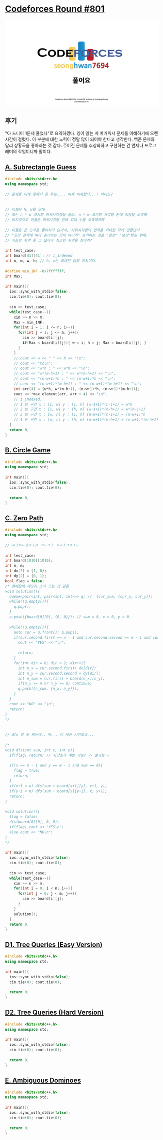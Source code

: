 # [Codeforces Round #801](https://codeforces.com/contest/1695)
<img src="./thumbnail.jpg" />

## 후기
"아 드디어 1문제 풀었다"로 요약하겠다. 영어 읽는 게 버거워서 문제를 이해하기에 오랜 시간이 걸렸다. 이 부분에 대한 노력이 정말 많이 되어야 한다고 생각한다. 백준 문제와 달리 상황극을 좋아하는 것 같다. 주어진 문제를 추상화하고 구현하는 건 언제나 프로그래머의 작업이니까 말이다. <br>

## [A. Subrectangle Guess](https://codeforces.com/contest/1695/problem/A)
```c++
#include <bits/stdc++.h>
using namespace std;

// 문제를 이해 못해서 못 푸는.... 이제 이해했다...! 아마도?


// 미첼은 h, w를 말해
// 조는 h * w 크기의 하위사각형을 골라. n * m 크기의 사각형 안에 있음을 보장해
// 마지막으로 미첼은 하위사각형 안에 최대 수를 추측해야해

// 미첼은 큰 숫자를 좋아하지 않아서, 하위사각형의 면적을 최대한 작게 만들면서
// "조의 선택에 따라 승리하는 것이 아니라" 승리하는 것을 "항상" "보장"받길 원해.
// 가능한 지역 중 그 넓이가 최소인 지역을 찾아라?

int test_case;
int board[41][41]; // 1_indexed
int n, m, w, h; // h, w는 최대인 값의 위치이다.

#define min_INF -0x7fffffff;
int Max;

int main(){
  ios::sync_with_stdio(false);
  cin.tie(0); cout.tie(0);

  cin >> test_case;
  while(test_case--){
    cin >> n >> m;
    Max = min_INF;
    for(int i = 1; i <= n; i++){
      for(int j = 1; j <= m; j++){
        cin >> board[i][j];
        if(Max < board[i][j]){ w = i; h = j; Max = board[i][j]; }
      }
    }
    // cout << w << " " << h << "\n";
    // cout << "tc\n";
    // cout << "w*h : " << w*h << "\n";
    // cout << "w*(m-h+1) : " << w*(m-h+1) << "\n";
    // cout << "(n-w+1)*h : " << (n-w+1)*h << "\n";
    // cout << "(n-w+1)*(m-h+1) : " << (n-w+1)*(m-h+1) << "\n";
    int arr[4] = {w*h, w*(m-h+1), (n-w+1)*h, (n-w+1)*(m-h+1)};
    cout << *max_element(arr, arr + 4) << "\n";
    // 1_indexed..
    // 1 번 구간 x : [1, w] y : [1, h] (w-1+1)*(h-1+1) = w*h
    // 2 번 구간 x : [1, w] y : [h, m] (w-1+1)*(m-h+1) = w*(m-j+1)
    // 3 번 구간 x : [w, n] y : [1, h] (n-w+1)*(h-1+1) = (n-w+1)*h
    // 4 번 구간 x : [w, n] y : [h, m] (n-w+1)*(m-h+1) = (n-w+1)*(m-h+1)
  }
  return 0;
}
```
## [B. Circle Game](https://codeforces.com/contest/1695/problem/B)
```c++
#include <bits/stdc++.h>
using namespace std;

int main(){
  ios::sync_with_stdio(false);
  cin.tie(0); cout.tie(0);

  return 0;
}
```
## [C. Zero Path](https://codeforces.com/contest/1695/problem/C)
```c++
#include <bits/stdc++.h>
using namespace std;

// ㅆㅓㅁㄴㅔㅇㅣㄹ ㅋㅡㄱㅣ ㅎㅗㅏㄱㅇㅣㄴ

int test_case;
int board[1010][1010];
int n, m;
int dx[2] = {1, 0};
int dy[2] = {0, 1};
bool flag = false;
/* 큐때문에 메모리 초과 뜨는 것 같음
void solution(){
  queue<pair<int, pair<int, int>>> q; //  {cur_sum, {cur_x, cur_y}};
  while(!q.empty()){
    q.pop();
  }
  q.push({board[0][0], {0, 0}}); // sum = 0, x = 0, y = 0

  while(!q.empty()){
    auto cur = q.front(); q.pop();
    if(cur.second.first == n - 1 and cur.second.second == m - 1 and cur.first == 0){
      cout << "YES" << "\n";
      
      return;
    }
    for(int dir = 0; dir < 2; dir++){
      int n_x = cur.second.first+ dx[dir];
      int n_y = cur.second.second + dy[dir];
      int n_sum = cur.first + board[n_x][n_y];
      if(n_x >= n or n_y >= m) continue;
      q.push({n_sum, {n_x, n_y}});
    }
  }
  cout << "NO" << "\n";
  return;
}
*/


// dfs 잘 못 짜는데.. 하... 이 새낀 시간초과...

/*
void dfs(int sum, int x, int y){
  if(flag) return; // 시간초과 예방 가능? -> 불가능 ~

  if(x == n - 1 and y == m - 1 and sum == 0){
    flag = true;
    return;
  }
  if(x+1 < n) dfs(sum + board[x+1][y], x+1, y);
  if(y+1 < m) dfs(sum + board[x][y+1], x, y+1);
  return;
}

void solution(){
  flag = false;
  dfs(board[0][0], 0, 0);
  if(flag) cout << "YES\n";
  else cout << "NO\n";
}
*/

int main(){
  ios::sync_with_stdio(false);
  cin.tie(0); cout.tie(0);

  cin >> test_case;
  while(test_case--){
    cin >> n >> m;
    for(int i = 0; i < n; i++){
      for(int j = 0; j < m; j++){
        cin >> board[i][j];
      }
    }
    solution();
  }
  return 0;
}
```
## [D1. Tree Queries (Easy Version)](https://codeforces.com/contest/1695/problem/D1)
```c++
#include <bits/stdc++.h>
using namespace std;

int main(){
  ios::sync_with_stdio(false);
  cin.tie(0); cout.tie(0);

  return 0;
}
```
## [D2. Tree Queries (Hard Version)](https://codeforces.com/contest/1695/problem/D2)
```c++
#include <bits/stdc++.h>
using namespace std;

int main(){
  ios::sync_with_stdio(false);
  cin.tie(0); cout.tie(0);

  return 0;
}
```
## [E. Ambiguous Dominoes](https://codeforces.com/contest/1695/problem/E)
```c++
#include <bits/stdc++.h>
using namespace std;

int main(){
  ios::sync_with_stdio(false);
  cin.tie(0); cout.tie(0);

  return 0;
}
```







